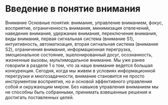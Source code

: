 # Введение в понятие внимания

Внимание
Основные понятия: внимание, управление вниманием, фокус, восприятие, ограниченность внимания, минимизация отвлечений, наведение внимания, удержание внимания, переключение внимания, виды внимания, первая сигнальная система (внимание S1), интуитивность, автоматизация, вторая сигнальная система (внимание S2), ограничения внимания, информационная перегрузка, эмоциональное состояние, эшелонированный досуг, осознанность, жизненные вызовы, мультимодальное внимание.
Мы уже ранее говорили в разделе 1 о том, что за наше внимание ведется большая конкуренция. Сегодня, когда мы живем в условиях информационной перегрузки и многозадачности, внимание становится не просто инструментом восприятия, но и основой эффективного управления собой и окружающим миром. Без навыков управления вниманием мы не способны быть собранными, принимать взвешенные решения и достигать поставленных целей.

